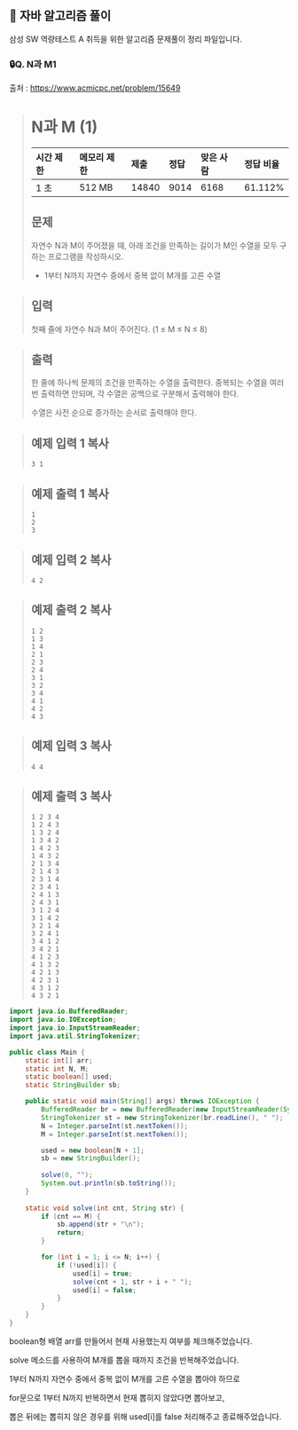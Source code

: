 ## 🚩 자바 알고리즘 풀이

삼성 SW 역량테스트 A 취득을 위한 알고리즘 문제풀이 정리 파일입니다.



### :lock: ​Q. N과 M1

출처 :  https://www.acmicpc.net/problem/15649



> # N과 M (1)
> 
>| 시간 제한 | 메모리 제한 | 제출  | 정답 | 맞은 사람 | 정답 비율 |
> | :-------- | :---------- | :---- | :--- | :-------- | :-------- |
> | 1 초      | 512 MB      | 14840 | 9014 | 6168      | 61.112%   |
> 
> 
> 
> ## 문제
> 
> 자연수 N과 M이 주어졌을 때, 아래 조건을 만족하는 길이가 M인 수열을 모두 구하는 프로그램을 작성하시오.
> 
>- 1부터 N까지 자연수 중에서 중복 없이 M개를 고른 수열



> ## 입력
> 
>첫째 줄에 자연수 N과 M이 주어진다. (1 ≤ M ≤ N ≤ 8)



> ## 출력
> 
>한 줄에 하나씩 문제의 조건을 만족하는 수열을 출력한다. 중복되는 수열을 여러 번 출력하면 안되며, 각 수열은 공백으로 구분해서 출력해야 한다.
> 
> 수열은 사전 순으로 증가하는 순서로 출력해야 한다.



> ## 예제 입력 1 복사
> 
>```
> 3 1
> ```



> ## 예제 출력 1 복사
> 
>```
> 1
> 2
> 3
> ```



> ## 예제 입력 2 복사
> 
>```
> 4 2
> ```



> ## 예제 출력 2 복사
> 
>```
> 1 2
> 1 3
> 1 4
> 2 1
> 2 3
> 2 4
> 3 1
> 3 2
> 3 4
>4 1
> 4 2
>4 3
> ```



> ## 예제 입력 3 복사
> 
>```
> 4 4
> ```



> ## 예제 출력 3 복사
> 
>```
> 1 2 3 4
> 1 2 4 3
> 1 3 2 4
> 1 3 4 2
> 1 4 2 3
> 1 4 3 2
> 2 1 3 4
> 2 1 4 3
> 2 3 1 4
>2 3 4 1
> 2 4 1 3
>2 4 3 1
> 3 1 2 4
>3 1 4 2
> 3 2 1 4
> 3 2 4 1
>3 4 1 2
> 3 4 2 1
> 4 1 2 3
> 4 1 3 2
>4 2 1 3
> 4 2 3 1
>4 3 1 2
> 4 3 2 1
> ```







```java
import java.io.BufferedReader;
import java.io.IOException;
import java.io.InputStreamReader;
import java.util.StringTokenizer;

public class Main {
	static int[] arr;
	static int N, M;
	static boolean[] used;
	static StringBuilder sb;

	public static void main(String[] args) throws IOException {
		BufferedReader br = new BufferedReader(new InputStreamReader(System.in));
		StringTokenizer st = new StringTokenizer(br.readLine(), " ");
		N = Integer.parseInt(st.nextToken());
		M = Integer.parseInt(st.nextToken());

		used = new boolean[N + 1];
		sb = new StringBuilder();
		
		solve(0, "");
		System.out.println(sb.toString());
	}
	
	static void solve(int cnt, String str) {
		if (cnt == M) {
			sb.append(str + "\n");
			return;
		}

		for (int i = 1; i <= N; i++) {
			if (!used[i]) {
				used[i] = true;
				solve(cnt + 1, str + i + " ");
				used[i] = false;
			}
		}
	}
}
```



boolean형 배열 arr를 만들어서 현재 사용했는지 여부를 체크해주었습니다.



solve 메소드를 사용하여 M개를 뽑을 때까지 조건을 반복해주었습니다.



1부터 N까지 자연수 중에서 중복 없이 M개를 고른 수열을 뽑아야 하므로



for문으로 1부터 N까지 반복하면서 현재 뽑히지 않았다면 뽑아보고,



뽑은 뒤에는 뽑히지 않은 경우를 위해 used[i]를 false 처리해주고 종료해주었습니다.

